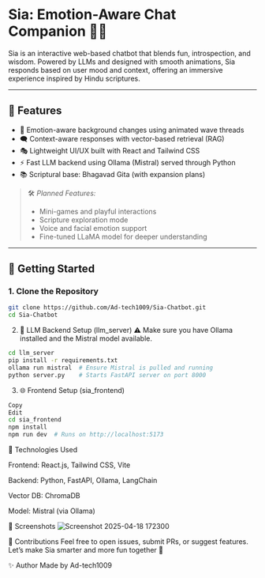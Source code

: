 # Sia: Emotion-Aware Chat Companion 🧘‍♀️

Sia is an interactive web-based chatbot that blends fun, introspection, and wisdom. Powered by LLMs and designed with smooth animations, Sia responds based on user mood and context, offering an immersive experience inspired by Hindu scriptures.

---

## 🧠 Features

- 🎨 Emotion-aware background changes using animated wave threads
- 🗨️ Context-aware responses with vector-based retrieval (RAG)
- 🎭 Lightweight UI/UX built with React and Tailwind CSS
- ⚡ Fast LLM backend using Ollama (Mistral) served through Python
- 📚 Scriptural base: Bhagavad Gita (with expansion plans)

> 🛠️ *Planned Features:*
> - Mini-games and playful interactions  
> - Scripture exploration mode  
> - Voice and facial emotion support  
> - Fine-tuned LLaMA model for deeper understanding  

---

## 🚀 Getting Started

### 1. Clone the Repository

```bash
git clone https://github.com/Ad-tech1009/Sia-Chatbot.git
cd Sia-Chatbot
```
2. 🧠 LLM Backend Setup (llm_server)
⚠️ Make sure you have Ollama installed and the Mistral model available.
```bash
cd llm_server
pip install -r requirements.txt
ollama run mistral  # Ensure Mistral is pulled and running
python server.py    # Starts FastAPI server on port 8000
```

3. 🌐 Frontend Setup (sia_frontend)
```bash
Copy
Edit
cd sia_frontend
npm install
npm run dev  # Runs on http://localhost:5173
```

🧩 Technologies Used

Frontend: React.js, Tailwind CSS, Vite

Backend: Python, FastAPI, Ollama, LangChain

Vector DB: ChromaDB

Model: Mistral (via Ollama)

📸 Screenshots
![Screenshot 2025-04-18 172300](https://github.com/user-attachments/assets/1466b897-b3ac-4e71-9ab5-9b74da1f648e)


🤝 Contributions
Feel free to open issues, submit PRs, or suggest features.
Let’s make Sia smarter and more fun together 🙌

✨ Author
Made by Ad-tech1009 
